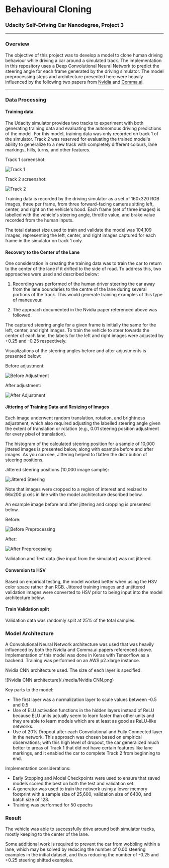 # Behavioural Cloning
### Udacity Self-Driving Car Nanodegree, Project 3
---

### Overview

The objective of this project was to develop a model to clone human driving behaviour while driving a car around a simulated track. The implementation in this repository uses a Deep Convolutional Neural Network to predict the steering angle for each frame generated by the driving simulator. The model preprocessing steps and architecture presented here were heavily influenced by the following two papers from [Nvidia](https://images.nvidia.com/content/tegra/automotive/images/2016/solutions/pdf/end-to-end-dl-using-px.pdf) and [Comma.ai](https://arxiv.org/pdf/1608.01230v1.pdf).


---
### Data Processing

#### Training data
The Udacity simulator provides two tracks to experiment with both generating training data and evaluating the autonomous driving predictions of the model. For this model, training data was only recorded on track 1 of the simulator. Track 2 was reserved for evaluating the trained model's ability to generalize to a new track with completely different colours, lane markings, hills, turns, and other features.

Track 1 screenshot:

![Track 1](./media/simulator_track1.png)

Track 2 screenshot:

![Track 2](./media/simulator_track2.png)

Training data is recorded by the driving simulator as a set of 160x320 RGB images, three per frame, from three forward-facing cameras sitting left, center, and right on the vehicle's hood. Each frame (set of three images) is labelled with the vehicle's steering angle, throttle value, and brake value recorded from the human inputs.

The total dataset size used to train and validate the model was 104,109 images, representing the left, center, and right images captured for each frame in the simulator on track 1 only.

#### Recovery to the Center of the Lane

One consideration in creating the training data was to train the car to return to the center of the lane if it drifted to the side of road. To address this, two approaches were used and described below:

1. Recording was performed of the human driver steering the car away from the lane boundaries to the centre of the lane during several portions of the track. This would generate training examples of this type of maneuveur.

2. The approach documented in the Nvidia paper referenced above was followed. 

  The captured steering angle for a given frame is initially the same for the left, center, and right images. To train the vehicle to steer towards the center of each lane, the labels for the left and right images were adjusted by +0.25 and -0.25 respectively.

  Visualizations of the steering angles before and after adjustments is presented below:

  Before adjustment:

  ![Before Adjustment](./media/before_adjustment.png)

  After adjustment:

  ![After Adjustment](./media/after_adjustment.png)

#### Jittering of Training Data and Resizing of Images
Each image underwent random translation, rotation, and brightness adjustment, which also required adjusting the labelled steering angle given the extent of translation or rotation (e.g., 0.01 steering position adjustment for every pixel of translation).

The histogram of the calculated steering position for a sample of 10,000 jittered images is presented below, along with example before and after images. As you can see, Jittering helped to flatten the distribution of steering positions.

Jittered steering positions (10,000 image sample):

![Jittered Steering](./media/jittered.png)

Note that images were cropped to a region of interest and resized to 66x200 pixels in line with the model architecture described below.

An example image before and after jittering and cropping is presented below.

Before:

![Before Preprocessing](./media/before.jpg)

After:

![After Preprocessing](./media/after.png)

Validation and Test data (live input from the simulator) was not jittered.

#### Conversion to HSV
Based on empirical testing, the model worked better when using the HSV color space rather than RGB. Jittered training images and unjittered validation images were converted to HSV prior to being input into the model architecture below.

#### Train Validation split
Validation data was randomly split at 25% of the total samples.

### Model Architecture
A Convolutional Neural Network architecture was used that was heavily influenced by both the Nvidia and Comma.ai papers referenced above. Implementation of this model was done in Keras with Tensorflow as a backend. Training was performed on an AWS p2.xlarge instance.

Nvidia CNN architecture used. The size of each layer is specified.

![Nvidia CNN architecture](./media/Nvidia CNN.png)

Key parts to the model:
* The first layer was a normalization layer to scale values between -0.5 and 0.5
* Use of ELU activation functions in the hidden layers instead of ReLU because ELU units actually seem to learn faster than other units and they are able to learn models which are at least as good as ReLU-like networks.
* Use of 20% Dropout after each Convolutional and Fully Connected layer in the network. This approach was chosen based on empirical observations; with this high level of dropout, the car generalized much better to areas of Track 1 that did not have certain features like lane markings, and it enabled the car to complete Track 2 from beginning to end.

Implementation considerations:
* Early Stopping and Model Checkpoints were used to ensure that saved models scored the best on both the test and validation set.
* A generator was used to train the network using a lower memory footprint with a sample size of 25,600, validation size of 6400, and batch size of 128.
* Training was performed for 50 epochs

### Result

The vehicle was able to successfully drive around both simulator tracks, mostly keeping to the center of the lane.

Some additional work is required to prevent the car from wobbling within a lane, which may be solved by reducing the number of 0.00 steering examples in the initial dataset, and thus reducing the number of -0.25 and +0.25 steering shifted examples.
